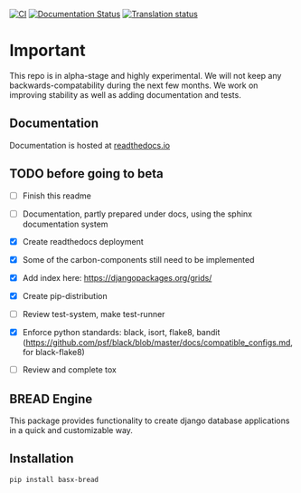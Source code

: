 [![CI](https://github.com/basxsoftwareassociation/bread/actions/workflows/main.yml/badge.svg)](https://github.com/basxsoftwareassociation/bread/actions/workflows/main.yml)
[![Documentation Status](https://readthedocs.org/projects/basx-bread/badge/?version=latest)](https://basx-bread.readthedocs.io/en/latest/?badge=latest)
[![Translation status](https://hosted.weblate.org/widgets/basxconnect/-/bread/svg-badge.svg)](https://hosted.weblate.org/engage/basxconnect/)

Important
=========

This repo is in alpha-stage and highly experimental. We will not keep any backwards-compatability during the next few months. We work on improving stability as well as adding documentation and tests.

Documentation
-------------

Documentation is hosted at [readthedocs.io](https://basx-bread.readthedocs.io/en/latest/)

TODO before going to beta
-------------------------

- [ ] Finish this readme
- [ ] Documentation, partly prepared under docs, using the sphinx documentation system
- [x] Create readthedocs deployment
- [x] Some of the carbon-components still need to be implemented
- [x] Add index here: https://djangopackages.org/grids/
- [x] Create pip-distribution
- [ ] Review test-system, make test-runner
- [x] Enforce python standards: black, isort, flake8, bandit (https://github.com/psf/black/blob/master/docs/compatible_configs.md, for black-flake8)
- [ ] Review and complete tox


BREAD Engine
------------

This package provides functionality to create django database applications in a quick and customizable way.

Installation
------------

```bash
pip install basx-bread
```
